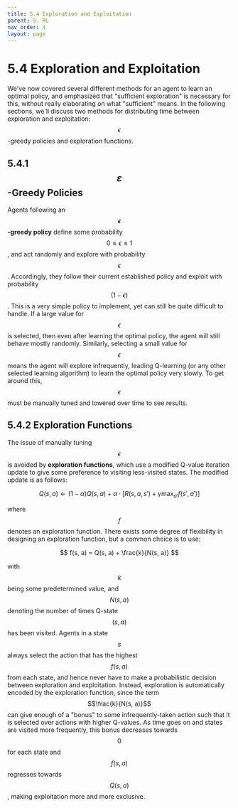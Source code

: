 ```yaml
---
title: 5.4 Exploration and Exploitation
parent: 5. RL
nav_order: 4
layout: page
---
```


# 5.4 Exploration and Exploitation

We've now covered several different methods for an agent to learn an optimal policy, and emphasized that "sufficient exploration" is necessary for this, without really elaborating on what "sufficient" means. In the following sections, we'll discuss two methods for distributing time between exploration and exploitation: $$\epsilon$$-greedy policies and exploration functions.

## 5.4.1 $$\varepsilon$$-Greedy Policies

Agents following an **$$\epsilon$$-greedy policy** define some probability $$0 \leq \epsilon \leq 1$$, and act randomly and explore with probability $$\epsilon$$. Accordingly, they follow their current established policy and exploit with probability $$(1 - \epsilon)$$. This is a very simple policy to implement, yet can still be quite difficult to handle. If a large value for $$\epsilon$$ is selected, then even after learning the optimal policy, the agent will still behave mostly randomly. Similarly, selecting a small value for $$\epsilon$$ means the agent will explore infrequently, leading Q-learning (or any other selected learning algorithm) to learn the optimal policy very slowly. To get around this, $$\epsilon$$ must be manually tuned and lowered over time to see results.

## 5.4.2 Exploration Functions

The issue of manually tuning $$\epsilon$$ is avoided by **exploration functions**, which use a modified Q-value iteration update to give some preference to visiting less-visited states. The modified update is as follows:

$$
Q(s, a) \leftarrow (1-\alpha)Q(s, a) + \alpha \cdot [R(s, a, s') + \gamma \max_{a'} f(s', a')]
$$

where $$f$$ denotes an exploration function. There exists some degree of flexibility in designing an exploration function, but a common choice is to use:

$$
f(s, a) = Q(s, a) + \frac{k}{N(s, a)}
$$

with $$k$$ being some predetermined value, and $$N(s, a)$$ denoting the number of times Q-state $$(s, a)$$ has been visited. Agents in a state $$s$$ always select the action that has the highest $$f(s, a)$$ from each state, and hence never have to make a probabilistic decision between exploration and exploitation. Instead, exploration is automatically encoded by the exploration function, since the term $$\frac{k}{N(s, a)}$$ can give enough of a "bonus" to some infrequently-taken action such that it is selected over actions with higher Q-values. As time goes on and states are visited more frequently, this bonus decreases towards $$0$$ for each state and $$f(s, a)$$ regresses towards $$Q(s, a)$$, making exploitation more and more exclusive.

